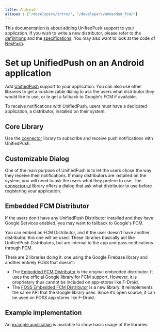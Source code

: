 ```yaml
---
title: Android
aliases : ["/developers/intro/", "/developers/embedded_fcm/"]
---
```


This documentation is about adding UnifiedPush support to your application. If you wish to write a new distributor, please refer to the [definitions](/developers/spec/definitions/) and the [specifications](/developers/spec/android/). You may also want to look at the code of [NexPush](/users/distributors/nextpush/).

# Set up UnifiedPush on an Android application

Add [UnifiedPush](https://unifiedpush.org) support to your application. You can also use other libraries to get a customizable dialog to ask the users what distributor they would like to use, or to get a fallback to Google's FCM if available.

To receive notifications with UnifiedPush, users must have a dedicated application, a distributor, installed on their system.

## Core Library

Use the [connector](/kdoc/connector) library to subscribe and receive push notifications with UnifiedPush.

## Customizable Dialog

One of the main purpose of UnifiedPush is to let the users chose the way they receive their notifications. If many distributors are installed on the system, you will need to ask the users what they prefere to use. The [connector-ui](/kdoc/connector_ui) library offers a dialog that ask what distributor to use before registering your application.

## Embedded FCM Distributor

If the users don't have any UnifiedPush Distributor installed and they have Google Services enabled, you may want to fallback to Google's FCM.

You can embed an FCM Distributor, and if the user doesn’t have another distributor, this one will be used. These libraries basically act like UnifiedPush Distributors, but are internal to the app and pass notifications through FCM.

There are 2 libraries doing it: one using the Google Firebase library and another entirely FOSS that doesn’t:
* The [Embedded FCM Distributor](/kdoc/embedded_fcm_distributor) is the original embedded distributor. It uses the official Google library for FCM support. However, it is proprietary thus cannot be included on app-stores like F-Droid.
* The [FOSS Embedded FCM Distributor](/kdoc/foss_embedded_fcm_distributor) is a new library. It reimplements the same API that the Google library uses. Since it’s open source, it can be used on FOSS app stores like F-Droid.

## Example implementation

An [example application](https://codeberg.org/UnifiedPush/android-example) is available to show basic usage of the libraries.

